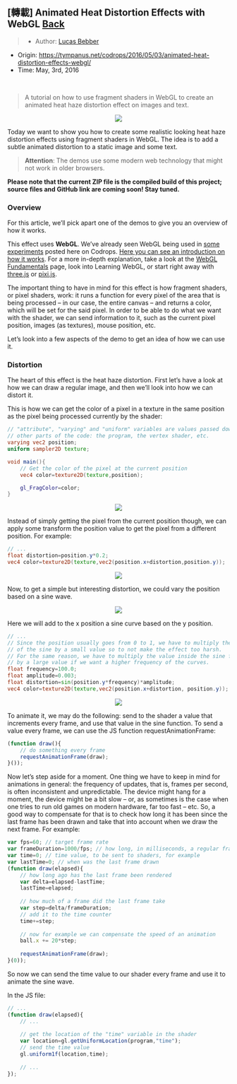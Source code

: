 ## [轉載] Animated Heat Distortion Effects with WebGL [Back](./../post.md)

> - Author: [Lucas Bebber](https://github.com/lbebber)
- Origin: https://tympanus.net/codrops/2016/05/03/animated-heat-distortion-effects-webgl/
- Time: May, 3rd, 2016

<br />

> A tutorial on how to use fragment shaders in WebGL to create an animated heat haze distortion effect on images and text.

<p align="center">
    <img src="./DistortionEffect_800x600.jpg" />
</p>

Today we want to show you how to create some realistic looking heat haze distortion effects using fragment shaders in WebGL. The idea is to add a subtle animated distortion to a static image and some text.

> **Attention**: The demos use some modern web technology that might not work in older browsers.

**Please note that the current ZIP file is the compiled build of this project; source files and GitHub link are coming soon! Stay tuned.**

### Overview

For this article, we’ll pick apart one of the demos to give you an overview of how it works.

This effect uses **WebGL**. We’ve already seen WebGL being used in [some](http://tympanus.net/codrops/2016/04/26/the-aviator-animating-basic-3d-scene-threejs/) [experiments](http://tympanus.net/codrops/2015/11/04/rain-water-effect-experiments/) posted here on Codrops. [Here you can see an introduction on how it works](http://tympanus.net/codrops/2015/11/04/rain-water-effect-experiments/#WebGL_20). For a more in-depth explanation, take a look at the [WebGL Fundamentals](http://webglfundamentals.org/) page, look into [](http://learningwebgl.com/blog/)Learning WebGL, or start right away with [three.js](http://threejs.org/) or [pixi.js](http://www.pixijs.com/).

The important thing to have in mind for this effect is how fragment shaders, or pixel shaders, work: it runs a function for every pixel of the area that is being processed – in our case, the entire canvas – and returns a color, which will be set for the said pixel. In order to be able to do what we want with the shader, we can send information to it, such as the current pixel position, images (as textures), mouse position, etc.

Let’s look into a few aspects of the demo to get an idea of how we can use it.

### Distortion

The heart of this effect is the heat haze distortion. First let’s have a look at how we can draw a regular image, and then we’ll look into how we can distort it.

This is how we can get the color of a pixel in a texture in the same position as the pixel being processed currently by the shader:

```glsl
// "attribute", "varying" and "uniform" variables are values passed down from
// other parts of the code: the program, the vertex shader, etc.
varying vec2 position;
uniform sampler2D texture;

void main(){
    // Get the color of the pixel at the current position
    vec4 color=texture2D(texture,position);

    gl_FragColor=color;
}
```

<p align="center">
    <img src="./distortion-normal.jpg" />
</p>

Instead of simply getting the pixel from the current position though, we can apply some transform the position value to get the pixel from a different position. For example:

```glsl
// ...
float distortion=position.y*0.2;
vec4 color=texture2D(texture,vec2(position.x+distortion,position.y));
```

<p align="center">
    <img src="./distortion-slant.jpg" />
</p>

Now, to get a simple but interesting distortion, we could vary the position based on a sine wave.

<p align="center">
    <img src="./sine.png" />
</p>

Here we will add to the x position a sine curve based on the y position.

```glsl
// ...
// Since the position usually goes from 0 to 1, we have to multiply the result
// of the sine by a small value so to not make the effect too harsh.
// For the same reason, we have to multiply the value inside the sine function
// by a large value if we want a higher frequency of the curves.
float frequency=100.0;
float amplitude=0.003;
float distortion=sin(position.y*frequency)*amplitude;
vec4 color=texture2D(texture,vec2(position.x+distortion, position.y));
```

<p align="center">
    <img src="./distortion-sine.jpg" />
</p>

To animate it, we may do the following: send to the shader a value that increments every frame, and use that value in the sine function.
To send a value every frame, we can use the JS function requestAnimationFrame:

```js
(function draw(){
    // do something every frame
    requestAnimationFrame(draw);
}());
```

Now let’s step aside for a moment. One thing we have to keep in mind for animations in general: the frequency of updates, that is, frames per second, is often inconsistent and unpredictable. The device might hang for a moment, the device might be a bit slow – or, as sometimes is the case when one tries to run old games on modern hardware, far too fast – etc. So, a good way to compensate for that is to check how long it has been since the last frame has been drawn and take that into account when we draw the next frame. For example:

```js
var fps=60; // target frame rate
var frameDuration=1000/fps; // how long, in milliseconds, a regular frame should take to be drawn
var time=0; // time value, to be sent to shaders, for example
var lastTime=0; // when was the last frame drawn
(function draw(elapsed){
    // how long ago has the last frame been rendered
    var delta=elapsed-lastTime;
    lastTime=elapsed;
    
    // how much of a frame did the last frame take
    var step=delta/frameDuration;
    // add it to the time counter
    time+=step;
    
    // now for example we can compensate the speed of an animation
    ball.x += 20*step;
    
    requestAnimationFrame(draw);
}(0));
```

So now we can send the time value to our shader every frame and use it to animate the sine wave.

In the JS file:

```js
// ...
(function draw(elapsed){
    // ...
    
    // get the location of the "time" variable in the shader
    var location=gl.getUniformLocation(program,"time");
    // send the time value
    gl.uniform1f(location,time);
    
    // ...
});
```

